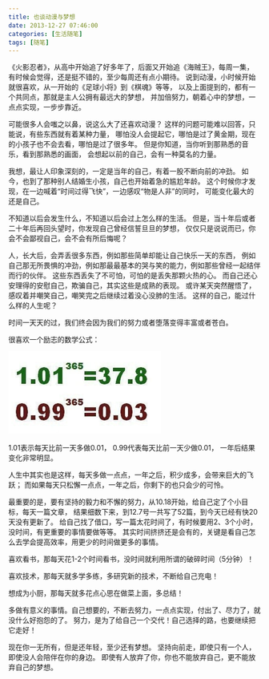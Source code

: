 ```yaml
---
title: 也谈动漫与梦想
date: 2013-12-27 07:46:00
categories: [生活随笔]
tags: [随笔]
---
```


《火影忍者》，从高中开始追了好多年了，后面又开始追《海贼王》，每周一集，
有时候会觉得，还是挺不错的，至少每周还有点小期待。
说到动漫，小时候开始就很喜欢，从一开始的《足球小将》到《棋魂》等等，
以及上面提到的，都有一个共同点，那就是主人公拥有最远大的梦想，
并加倍努力，朝着心中的梦想，一点点实现，一步步靠近。

可能很多人会嗤之以鼻，说这么大了还喜欢动漫？
这样的问题可能难以回答，只能说，有些东西就有着某种力量，
哪怕没人会提起它，哪怕是过了黄金期，现在的小孩子也不会去看，哪怕是过了很多年。
但是你知道，当你听到那熟悉的音乐，看到那熟悉的画面，
会想起以前的自己，会有一种莫名的力量。

我想，最让人印象深刻的，一定是当年的自己，有着一股不断向前的冲劲。
如今，也到了那种别人结婚生小孩，自己也开始着急的尴尬年龄。
这个时候你才发现，在一边喊着“时间过得飞快”，一边感叹“物是人非”的同时，
可能变化最大的还是自己。

不知道以后会发生什么，不知道以后会过上怎么样的生活。
但是，当十年后或者二十年后再回头望时，你发现自己曾经信誓旦旦的梦想，
仅仅只是说说而已，你会不会鄙视自己，会不会有所后悔呢？

人，长大后，会弄丢很多东西，例如那些简单却能让自己快乐一天的东西，
例如自己那无所畏惧的冲劲，例如那最最基本的哭与笑的能力，例如那些曾经一起结伴而行的伙伴。
这些东西丢失了不可怕，可怕的是丢失那颗火热的心。
而自己还心安理得的安慰自己，欺骗自己，其实这些是成熟的表现。
或许某天突然醒悟了，感叹着并嘲笑自己，嘲笑完之后继续过着没心没肺的生活。
这样的自己，能过什么样的人生呢？

时间一天天的过，我们终会因为我们的努力或者堕落变得丰富或者苍白。

很喜欢一个励志的数学公式：

![](/2013/12/27/1.png)

1.01表示每天比前一天多做0.01，
0.99代表每天比前一天少做0.01，
一年后结果变化非常明显。

人生中其实也是这样，每天多做一点点，一年之后，积少成多，会带来巨大的飞跃；
而如果每天只松懈一点点，一年之后，你剩下的也只会少的可怜。

最重要的是，要有坚持的毅力和不懈的努力，从10.18开始，给自己定了个小目标，每天一篇文章，
结果细数下来，到12.7号一共写了52篇，到今天已经有快20天没有更新了。
给自己找了借口，写一篇太花时间了，有时候要用2、3个小时，没时间，有更重要的事情要做等等。
其实时间挤挤还是会有的，关键是看自己怎么去学会提高效率，用更少的时间做更多的事情。

喜欢看书，那每天花1-2个时间看书，没时间就利用所谓的破碎时间（5分钟）！

喜欢技术，那每天就多学多练，多研究新的技术，不断给自己充电！

想成为小厨，那每天就多花点心思在做菜上面，多总结！

多做有意义的事情。自己想要的，不断去努力，一点点实现，付出了、尽力了，就没什么好抱怨的了。
努力，是为了给自己一个交代！自己选择的路，也要继续把它走好！

现在你一无所有，但是还年轻，至少还有梦想。
坚持向前走，即使只有一个人，即使没人会陪伴在你的身边。
即使有人放弃了你，你也不能放弃自己，更不能放弃自己的梦想。
